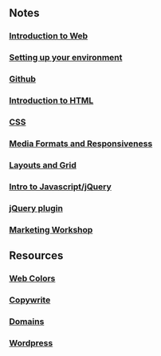 ## Notes

### [Introduction to Web](https://github.com/UMInteractive/Weblab/blob/master/notes/1-Intro-to-the-WWW.md)

### [Setting up your environment](https://github.com/UMInteractive/Weblab/blob/master/notes/Setting-Up-Your-Environment.md)

### [Github](https://github.com/UMInteractive/Weblab/blob/master/notes/Github.md)

### [Introduction to HTML](https://github.com/UMInteractive/Weblab/blob/master/notes/2-HTML.md)

### [CSS](https://github.com/UMInteractive/Weblab/blob/master/notes/3-CSS.md)

### [Media Formats and Responsiveness](https://github.com/UMInteractive/Weblab/blob/master/notes/4-Media-Queries.md)

### [Layouts and Grid](https://github.com/UMInteractive/Weblab/blob/master/notes/5-Layout.md)

### [Intro to Javascript/jQuery](https://github.com/UMInteractive/Weblab/blob/master/notes/6-Javascript.md)

### [jQuery plugin](https://github.com/UMInteractive/Weblab/blob/master/notes/7-jQuery-Plugins.md)

### [Marketing Workshop](https://github.com/UMInteractive/Weblab/blob/master/notes/9-S.E.O..md)

## Resources

### [Web Colors](https://github.com/UMInteractive/Weblab/blob/master/notes/WebColors.md)

### [Copywrite](https://github.com/UMInteractive/Weblab/blob/master/notes/Copywrite.md)

### [Domains](https://github.com/UMInteractive/Weblab/blob/master/notes/8-Domains.md)

### [Wordpress](https://github.com/UMInteractive/Weblab/blob/master/notes/Wordpress.md)


<!-- ### []()

### []()

### []() -->
